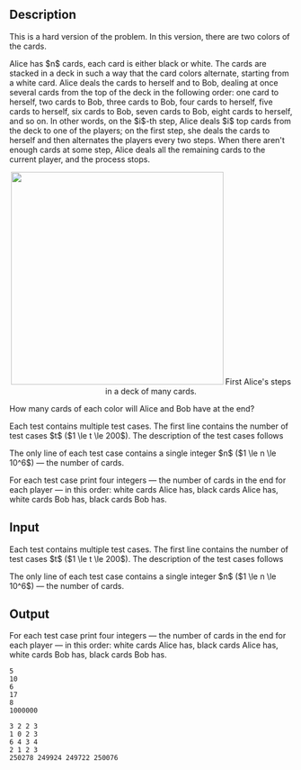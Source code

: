 ## Description

<div><p><span class="tex-font-style-it">This is a hard version of the problem. In this version, there are two colors of the cards.</span></p><p>Alice has $n$ cards, each card is either black or white. The cards are stacked in a deck in such a way that the card colors alternate, starting from a white card. Alice deals the cards to herself and to Bob, dealing at once several cards from the top of the deck in the following order: one card to herself, two cards to Bob, three cards to Bob, four cards to herself, five cards to herself, six cards to Bob, seven cards to Bob, eight cards to herself, and so on. In other words, on the $i$-th step, Alice deals $i$ top cards from the deck to one of the players; on the first step, she deals the cards to herself and then alternates the players every two steps. When there aren't enough cards at some step, Alice deals all the remaining cards to the current player, and the process stops.</p><center> <img class="tex-graphics" src="file://s1lQjtK2.png" style="max-width: 100.0%;max-height: 100.0%;" width="378px"> <span class="tex-font-size-small">First Alice's steps in a deck of many cards.</span> </center><p>How many cards of each color will Alice and Bob have at the end?</p></div><div class="input-specification"><p>Each test contains multiple test cases. The first line contains the number of test cases $t$ ($1 \le t \le 200$). The description of the test cases follows</p><p>The only line of each test case contains a single integer $n$ ($1 \le n \le 10^6$)&nbsp;— the number of cards.</p></div><div class="output-specification"><p>For each test case print four integers&nbsp;— the number of cards in the end for each player&nbsp;— in this order: white cards Alice has, black cards Alice has, white cards Bob has, black cards Bob has.</p></div>

## Input

<p>Each test contains multiple test cases. The first line contains the number of test cases $t$ ($1 \le t \le 200$). The description of the test cases follows</p><p>The only line of each test case contains a single integer $n$ ($1 \le n \le 10^6$)&nbsp;— the number of cards.</p>

## Output

<p>For each test case print four integers&nbsp;— the number of cards in the end for each player&nbsp;— in this order: white cards Alice has, black cards Alice has, white cards Bob has, black cards Bob has.</p>





```input1|2,4,6
5
10
6
17
8
1000000
```




```output1
3 2 2 3
1 0 2 3
6 4 3 4
2 1 2 3
250278 249924 249722 250076
```


